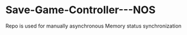 # Save-Game-Controller---NOS
Repo is used for manually asynchronous  Memory status synchronization 

